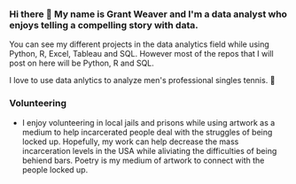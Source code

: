 ### Hi there 👋 My name is Grant Weaver and I'm a data analyst who enjoys telling a compelling story with data.

You can see my different projects in the data analytics field while using Python, R, Excel, Tableau and SQL. However most of the repos that I will post on here will be Python, R and SQL. 

I love to use data anlytics to analyze men's professional singles tennis. :tennis:

### Volunteering
- I enjoy volunteering in local jails and prisons while using artwork as a medium to help incarcerated people deal with the struggles of being locked up. Hopefully, my work can help decrease the mass incarceration levels in the USA while aliviating the difficulties of being behiend bars. Poetry is my medium of artwork to connect with the people locked up. 
